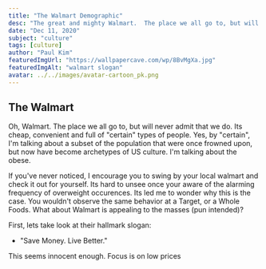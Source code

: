 ```yaml
---
title: "The Walmart Demographic"
desc: "The great and mighty Walmart.  The place we all go to, but will never admit that we do.  "
date: "Dec 11, 2020"
subject: "culture"
tags: [culture]
author: "Paul Kim"
featuredImgUrl: "https://wallpapercave.com/wp/8BvMgXa.jpg"
featuredImgAlt: "walmart slogan"
avatar: ../../images/avatar-cartoon_pk.png
---
```



## The Walmart

Oh, Walmart. The place we all go to, but will never admit that we do.  Its cheap, convenient and full of "certain" types of people.  Yes, by "certain", I'm talking about a subset of the population  that were once frowned upon, but now have become archetypes of US culture.  I'm talking about the obese.

If you've never noticed, I encourage you to swing by your local walmart and check it out for yourself.  Its hard to unsee once your aware of the alarming frequency of overweight occurences.  Its led me to wonder why this is the case.  You wouldn't observe the same behavior at a Target, or a Whole Foods.  What about Walmart is appealing to the masses (pun intended)?

First, lets take look at their hallmark slogan: 
- "Save Money. Live Better."

This seems innocent enough.  Focus is on low prices  

